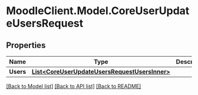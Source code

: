 # MoodleClient.Model.CoreUserUpdateUsersRequest

## Properties

Name | Type | Description | Notes
------------ | ------------- | ------------- | -------------
**Users** | [**List&lt;CoreUserUpdateUsersRequestUsersInner&gt;**](CoreUserUpdateUsersRequestUsersInner.md) |  | 

[[Back to Model list]](../README.md#documentation-for-models) [[Back to API list]](../README.md#documentation-for-api-endpoints) [[Back to README]](../README.md)

